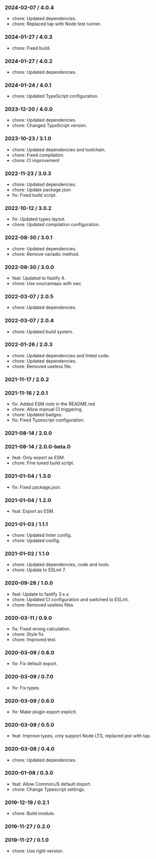 ### 2024-02-07 / 4.0.4

- chore: Updated dependencies.
- chore: Replaced tap with Node test runner.

### 2024-01-27 / 4.0.3

- chore: Fixed build.

### 2024-01-27 / 4.0.2

- chore: Updated dependencies.

### 2024-01-24 / 4.0.1

- chore: Updated TypeScript configuration.

### 2023-12-20 / 4.0.0

- chore: Updated dependencies.
- chore: Changed TypeScript version.

### 2023-10-23 / 3.1.0

- chore: Updated dependencies and toolchain.
- chore: Fixed compilation.
- chore: CI improvement

### 2022-11-23 / 3.0.3

- chore: Updated dependencies.
- chore: Update package.json
- fix: Fixed build script.

### 2022-10-12 / 3.0.2

- fix: Updated types layout.
- chore: Updated compilation configuration.

### 2022-08-30 / 3.0.1

- chore: Updated dependencies.
- chore: Remove variadic method.

### 2022-08-30 / 3.0.0

- feat: Updated to fastify 4.
- chore: Use sourcemaps with swc

### 2022-03-07 / 2.0.5

- chore: Updated dependencies.

### 2022-03-07 / 2.0.4

- chore: Updated build system.

### 2022-01-26 / 2.0.3

- chore: Updated dependencies and linted code.
- chore: Updated dependencies.
- chore: Removed useless file.

### 2021-11-17 / 2.0.2


### 2021-11-16 / 2.0.1

- fix: Added ESM note in the README.md
- chore: Allow manual CI triggering.
- chore: Updated badges.
- fix: Fixed Typescript configuration.

### 2021-08-14 / 2.0.0


### 2021-08-14 / 2.0.0-beta.0

- feat: Only export as ESM.
- chore: Fine tuned build script.

### 2021-01-04 / 1.3.0

- fix: Fixed package.json.

### 2021-01-04 / 1.2.0

- feat: Export as ESM.

### 2021-01-03 / 1.1.1

- chore: Updated linter config.
- chore: Updated config.

### 2021-01-02 / 1.1.0

- chore: Updated dependencies, code and tools.
- chore: Update to ESLint 7.

### 2020-09-28 / 1.0.0

- feat: Update to fastify 3.x.x.
- chore: Updated CI configuration and switched to ESLint.
- chore: Removed useless files.

### 2020-03-11 / 0.9.0

- fix: Fixed wrong calculation.
- chore: Style fix.
- chore: Improved test.

### 2020-03-09 / 0.8.0

- fix: Fix default export.

### 2020-03-09 / 0.7.0

- fix: Fix types.

### 2020-03-09 / 0.6.0

- fix: Make plugin export explicit.

### 2020-03-09 / 0.5.0

- feat: Improve types, only support Node LTS, replaced jest with tap.

### 2020-03-08 / 0.4.0

- chore: Updated dependencies.

### 2020-01-08 / 0.3.0

- feat: Allow CommonJS default import.
- chore: Change Typescript settings.

### 2019-12-19 / 0.2.1

- chore: Build module.

### 2019-11-27 / 0.2.0


### 2019-11-27 / 0.1.0

- chore: Use right version.

